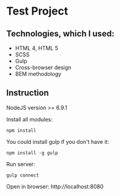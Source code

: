 # Test Project

## Technologies, which I used:
* HTML 4, HTML 5
* SCSS
* Gulp
* Cross-browser design
* BEM methodology

## Instruction

NodeJS version >= 6.9.1


Install all modules:
```
npm install
```

You could install gulp if you don't have it:

```
npm install -g gulp
```

Run server:

```
gulp connect
```
Open in browser: http://localhost:8080
